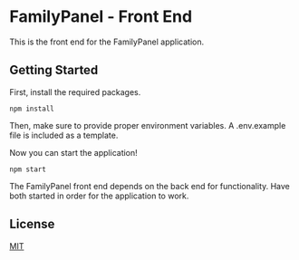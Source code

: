 # FamilyPanel - Front End

This is the front end for the FamilyPanel application.

## Getting Started

First, install the required packages.

```
npm install
```

Then, make sure to provide proper environment variables.  A .env.example file is included as a template.

Now you can start the application!

```
npm start
```

The FamilyPanel front end depends on the back end for functionality.  Have both started in order for the application to work.

## License
[MIT](https://choosealicense.com/licenses/mit/)